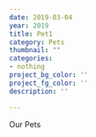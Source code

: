 ```yaml
---
date: 2019-03-04
year: 2019
title: Pet1
category: Pets
thumbnail: ""
categories: 
- nothing
project_bg_color: ''
project_fg_color: ''
description: ''

---
```

Our Pets